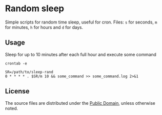 Random sleep============Simple scripts for random time sleep, useful for cron.Files: `s` for seconds, `m` for minutes, `h` for hours and `d` for days.## UsageSleep for up to 10 minutes after each full hour and execute some command`crontab -e`	SR=/path/to/sleep-rand	0 * * * * . $SR/m 10 && some_command >> some_command.log 2>&1## LicenseThe source files are distributed under the[Public Domain](http://unlicense.org/),unless otherwise noted.
